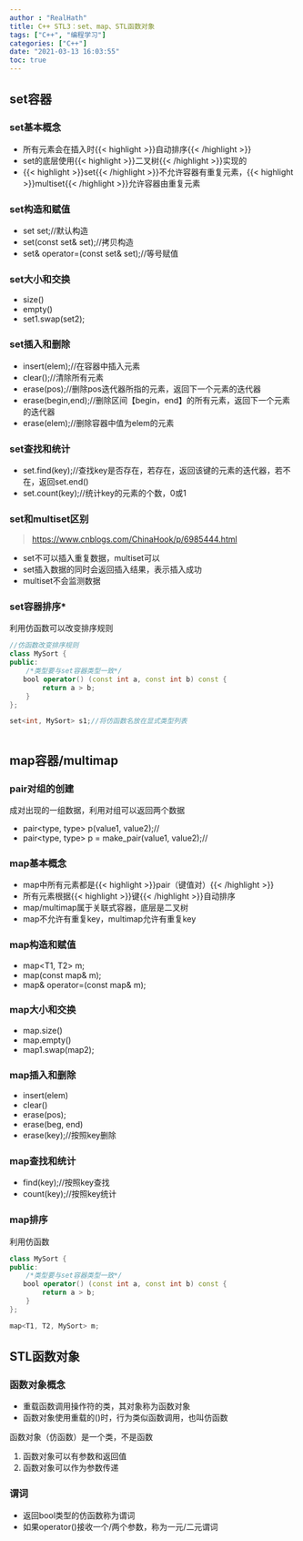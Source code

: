 ```yaml
---
author : "RealHath"
title: C++ STL3：set、map、STL函数对象
tags: ["C++", "编程学习"]
categories: ["C++"]
date: "2021-03-13 16:03:55"
toc: true
---
```



## set容器
### set基本概念
- 所有元素会在插入时{{< highlight >}}自动排序{{< /highlight >}}
- set的底层使用{{< highlight >}}二叉树{{< /highlight >}}实现的
- {{< highlight >}}set{{< /highlight >}}不允许容器有重复元素，{{< highlight >}}multiset{{< /highlight >}}允许容器由重复元素

### set构造和赋值
- set<T> set;//默认构造
- set(const set& set);//拷贝构造
- set& operator=(const set& set);//等号赋值

### set大小和交换
- size()
- empty()
- set1.swap(set2);

### set插入和删除
- insert(elem);//在容器中插入元素
- clear();//清除所有元素
- erase(pos);//删除pos迭代器所指的元素，返回下一个元素的迭代器
- erase(begin,end);//删除区间【begin，end】的所有元素，返回下一个元素的迭代器
- erase(elem);//删除容器中值为elem的元素

### set查找和统计
- set.find(key);//查找key是否存在，若存在，返回该键的元素的迭代器，若不在，返回set.end()
- set.count(key);//统计key的元素的个数，0或1

### set和multiset区别
> https://www.cnblogs.com/ChinaHook/p/6985444.html

- set不可以插入重复数据，multiset可以
- set插入数据的同时会返回插入结果，表示插入成功
- multiset不会监测数据


### set容器排序*
利用仿函数可以改变排序规则

```cpp
//仿函数改变排序规则
class MySort {  
public:  　
    /*类型要与set容器类型一致*/
　　bool operator() (const int a, const int b) const {  
        return a > b;
    }  
}; 

set<int, MySort> s1;//将仿函数名放在显式类型列表
 
```

## map容器/multimap

### pair对组的创建
成对出现的一组数据，利用对组可以返回两个数据

- pair<type, type> p(value1, value2);//
- pair<type, type> p = make_pair(value1, value2);//


### map基本概念
- map中所有元素都是{{< highlight >}}pair（键值对）{{< /highlight >}}
- 所有元素根据{{< highlight >}}键{{< /highlight >}}自动排序
- map/multimap属于关联式容器，底层是二叉树
- map不允许有重复key，multimap允许有重复key

### map构造和赋值
- map<T1, T2> m;
- map(const map& m);
- map& operator=(const map& m);

### map大小和交换
- map.size()
- map.empty()
- map1.swap(map2);

### map插入和删除
- insert(elem)
- clear()
- erase(pos);
- erase(beg, end)
- erase(key);//按照key删除

### map查找和统计
- find(key);//按照key查找
- count(key);//按照key统计

### map排序
利用仿函数
```cpp
class MySort {  
public:  　
    /*类型要与set容器类型一致*/
　　bool operator() (const int a, const int b) const {  
        return a > b;
    }  
}; 

map<T1, T2, MySort> m;
```

## STL函数对象
### 函数对象概念
- 重载函数调用操作符的类，其对象称为函数对象
- 函数对象使用重载的()时，行为类似函数调用，也叫仿函数

函数对象（仿函数）是一个类，不是函数 

1. 函数对象可以有参数和返回值
2. 函数对象可以作为参数传递

### 谓词
- 返回bool类型的仿函数称为谓词
- 如果operator()接收一个/两个参数，称为一元/二元谓词